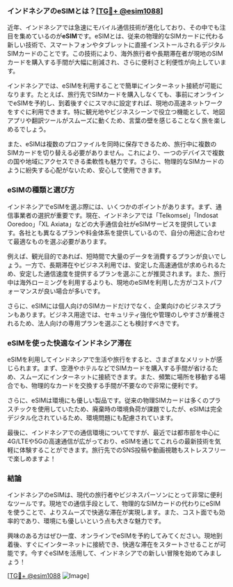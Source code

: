 ### インドネシアのeSIMとは？[[TG💪+ @esim1088](https://t.me/s/esim1088)]

近年、インドネシアでは急速にモバイル通信技術が進化しており、その中でも注目を集めているのが**eSIM**です。eSIMとは、従来の物理的なSIMカードに代わる新しい技術で、スマートフォンやタブレットに直接インストールされるデジタルSIMカードのことです。この技術により、海外旅行者や長期滞在者が現地のSIMカードを購入する手間が大幅に削減され、さらに便利さと利便性が向上しています。

インドネシアでは、eSIMを利用することで簡単にインターネット接続が可能になります。たとえば、旅行先でSIMカードを購入しなくても、事前にオンラインでeSIMを予約し、到着後すぐにスマホに設定すれば、現地の高速ネットワークをすぐに利用できます。特に観光地やビジネスシーンで役立つ機能として、地図アプリや翻訳ツールがスムーズに動くため、言葉の壁を感じることなく旅を楽しめるでしょう。

また、eSIMは複数のプロファイルを同時に保存できるため、旅行中に複数のSIMカードを切り替える必要がありません。これにより、一つのデバイスで複数の国や地域にアクセスできる柔軟性も魅力です。さらに、物理的なSIMカードのように紛失する心配がないため、安心して使用できます。

### eSIMの種類と選び方

インドネシアでeSIMを選ぶ際には、いくつかのポイントがあります。まず、通信事業者の選択が重要です。現在、インドネシアでは「Telkomsel」「Indosat Ooredoo」「XL Axiata」などの大手通信会社がeSIMサービスを提供しています。各社とも異なるプランや料金体系を提供しているので、自分の用途に合わせて最適なものを選ぶ必要があります。

例えば、観光目的であれば、短時間で大量のデータを消費するプランが良いでしょう。一方で、長期滞在やビジネス利用では、安定した高速通信が求められるため、安定した通信速度を提供するプランを選ぶことが推奨されます。また、旅行中は海外ローミングを利用するよりも、現地のeSIMを利用した方がコストパフォーマンスが良い場合が多いです。

さらに、eSIMには個人向けのSIMカードだけでなく、企業向けのビジネスプランもあります。ビジネス用途では、セキュリティ強化や管理のしやすさが重視されるため、法人向けの専用プランを選ぶことも検討すべきです。

### eSIMを使った快適なインドネシア滞在

eSIMを利用してインドネシアで生活や旅行をすると、さまざまなメリットが感じられます。まず、空港やホテルなどでSIMカードを購入する手間が省けるため、スムーズにインターネットに接続できます。また、頻繁に場所を移動する場合でも、物理的なカードを交換する手間が不要なので非常に便利です。

さらに、eSIMは環境にも優しい製品です。従来の物理SIMカードは多くのプラスチックを使用していたため、廃棄時の環境負荷が課題でしたが、eSIMは完全デジタル化されているため、環境問題にも配慮されています。

最後に、インドネシアでの通信環境についてですが、最近では都市部を中心に4G/LTEや5Gの高速通信が広がっており、eSIMを通じてこれらの最新技術を気軽に体験することができます。旅行先でのSNS投稿や動画視聴もストレスフリーで楽しめますよ！

### 結論

インドネシアのeSIMは、現代の旅行者やビジネスパーソンにとって非常に便利なツールです。現地での通信手段として、物理的なSIMカードの代わりにeSIMを使うことで、よりスムーズで快適な滞在が実現します。また、コスト面でも効率的であり、環境にも優しいという点も大きな魅力です。

興味のある方はぜひ一度、オンラインでeSIMを予約してみてください。現地到着後、すぐにインターネットに接続でき、快適な滞在をスタートさせることが可能です。今すぐeSIMを活用して、インドネシアでの新しい冒険を始めてみましょう！

[[TG💪+ @esim1088](https://t.me/s/esim1088) ![Image](https://i.postimg.cc/Y0z9fWf4/image.png)]